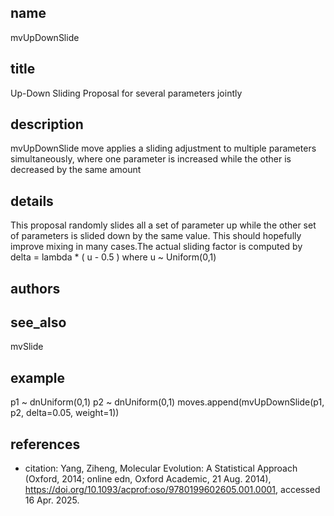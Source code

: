 ## name
mvUpDownSlide
## title
Up-Down Sliding Proposal for several parameters jointly
## description
mvUpDownSlide move applies a sliding adjustment to multiple parameters simultaneously, where one parameter is increased while the other is decreased by the same amount
## details
This proposal randomly slides all a set of parameter up while the other set of parameters is slided down by the same value.
This should hopefully improve mixing in many cases.The actual sliding factor is computed by delta = lambda * ( u - 0.5 )
where u ~ Uniform(0,1)
## authors
## see_also
mvSlide
## example
p1 ~ dnUniform(0,1)
p2 ~ dnUniform(0,1)
moves.append(mvUpDownSlide(p1, p2, delta=0.05, weight=1))
## references
- citation: Yang, Ziheng, Molecular Evolution: A Statistical Approach (Oxford, 2014; online edn, Oxford Academic, 21 Aug. 2014), https://doi.org/10.1093/acprof:oso/9780199602605.001.0001, accessed 16 Apr. 2025.